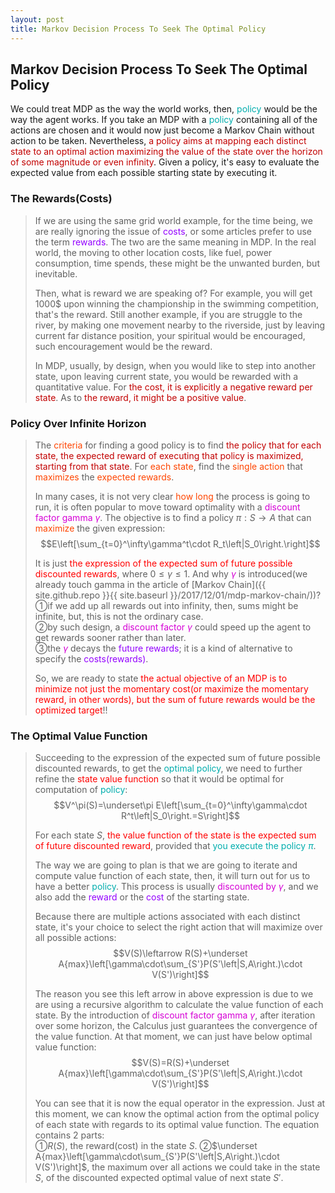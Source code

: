 ```yaml
---
layout: post
title: Markov Decision Process To Seek The Optimal Policy
---
```


## Markov Decision Process To Seek The Optimal Policy

<p class="message">
We could treat MDP as the way the world works, then, <font color="#00ADAD">policy</font> would be the way the agent works.  If you take an MDP with a <font color="#00ADAD">policy</font> containing all of the actions are chosen and it would now just become a Markov Chain without action to be taken.  
Nevertheless, <font color="#C20000">a policy aims at mapping each distinct state to an optimal action maximizing the value of the state over the horizon of some magnitude or even infinity</font>.  Given a policy, it's easy to evaluate the expected value from each possible starting state by executing it. 
</p>

### The Rewards(Costs)
>If we are using the same grid world example, for the time being, we are really ignoring the issue of <font color="#9300FF">costs</font>, or some articles prefer to use the term <font color="#9300FF">rewards</font>.  The two are the same meaning in MDP.  In the real world, the moving to other location costs, like fuel, power consumption, time spends, these might be the unwanted burden, but inevitable.  
>
>Then, what is reward we are speaking of?  For example, you will get 1000\$ upon winning the championship in the swimming competition, that's the reward.  Still another example, if you are struggle to the river, by making one movement nearby to the riverside, just by leaving current far distance position, your spiritual would be encouraged, such encouragement would be the reward.  
>
>In MDP, usually, by design, when you would like to step into another state, upon leaving current state, you would be rewarded with a quantitative value.  For <font color="C20000">the cost, it is explicitly a negative reward per state</font>.  As to <font color="C20000">the reward, it might be a positive value</font>.  

### Policy Over Infinite Horizon
>The <font color="OrangeRed">criteria</font> for finding a good policy is to find <font color="#C20000">the policy that for each state, the expected reward of executing that policy is maximized, starting from that state</font>.  For <font color="OrangeRed">each state</font>, find the <font color="OrangeRed">single action</font> that <font color="OrangeRed">maximizes</font> the <font color="OrangeRed">expected rewards</font>.  
>
>In many cases, it is not very clear <font color="OrangeRed">how long</font> the process is going to run, it is often popular to move toward optimality with a <font color="#D600D6">discount factor gamma $\gamma$</font>.  The objective is to find a policy $\pi:S\rightarrow A$ that can <font color="OrangeRed">maximize</font> the given expression:  
$$E\left[\sum_{t=0}^\infty\gamma^t\cdot R_t\left|S_0\right.\right]$$  
>
>It is just <font color="red">the expression of the expected sum of future possible discounted rewards</font>, where $0\leq\gamma\leq1$.  And why <font color="#D600D6">$\gamma$</font> is introduced(we already touch gamma in the article of [Markov Chain]({{ site.github.repo }}{{ site.baseurl }}/2017/12/01/mdp-markov-chain/))?  
>&#10112;if we add up all rewards out into infinity, then, sums might be infinite, but, this is not the ordinary case.  
>&#10113;by such design, a <font color="#D600D6">discount factor $\gamma$</font> could speed up the agent to get rewards sooner rather than later.  
>&#10114;the <font color="#D600D6">$\gamma$</font> decays the <font color="#9300FF">future rewards</font>; it is a kind of alternative to specify the <font color="#9300FF">costs(rewards)</font>.  
>
>So, we are ready to state <font color="Red">the actual objective of an MDP is to minimize not just the momentary cost(or maximize the momentary reward, in other words), but the sum of future rewards would be the optimized target</font>!!

### The Optimal Value Function
>Succeeding to the expression of the expected sum of future possible discounted rewards, to get the <font color="#00ADAD">optimal policy</font>, we need to further refine the <font color="red">state value function</font> so that it would be optimal for computation of <font color="#00ADAD">policy</font>:  
$$V^\pi(S)=\underset\pi E\left[\sum_{t=0}^\infty\gamma\cdot R^t\left|S_0\right.=S\right]$$  
>
>For each state $S$, <font color="red">the value function of the state is the expected sum of future discounted reward</font>, provided that <font color="#00ADAD">you execute the policy $\pi$</font>.  
>
>The way we are going to plan is that we are going to iterate and compute value function of each state, then, it will turn out for us to have a better <font color="#00ADAD">policy</font>.  This process is usually <font color="#D600D6">discounted by $\gamma$</font>, and we also add the <font color="#9300FF">reward</font> or the <font color="#9300FF">cost</font> of the starting state.  
>
>Because there are multiple actions associated with each distinct state, it's your choice to select the right action that will maximize over all possible actions:  
$$V(S)\leftarrow R(S)+\underset A{max}\left[\gamma\cdot\sum_{S'}P(S'\left|S,A\right.)\cdot V(S')\right]$$
>
>The reason you see this left arrow in above expression is due to we are using a recursive algorithm to calculate the value function of each state.  By the introduction of <font color="#D600D6">discount factor gamma $\gamma$</font>, after iteration over some horizon, the Calculus just guarantees the convergence of the value function.  At that moment, we can just have below optimal value function:  
$$V(S)=R(S)+\underset A{max}\left[\gamma\cdot\sum_{S'}P(S'\left|S,A\right.)\cdot V(S')\right]$$  
>
>You can see that it is now the equal operator in the expression.  Just at this moment, we can know the optimal action from the optimal policy of each state with regards to its optimal value function.  The equation contains 2 parts:  
>&#10112;$R(S)$, the reward(cost) in the state $S$.
>&#10113;$\underset A{max}\left[\gamma\cdot\sum_{S'}P(S'\left|S,A\right.)\cdot V(S')\right]$, the maximum over all actions we could take in the state $S$, of the discounted expected optimal value of next state $S'$.  

<!-- Notes -->
<!-- <font color="OrangeRed">items, verb, to make it the focus</font> -->
<!-- <font color="#00ADAD">policy</font> -->
<!-- <font color="#6100A8">full observable</font> -->
<!-- <font color="#FFAC12">partial observable</font> -->
<!-- <font color="#EB00EB">stochastic</font> -->
<!-- <font color="#8400E6">state transition</font> -->
<!-- <font color="#D600D6">discount factor gamma $\gamma$</font> -->
<!-- <font color="DeepSkyBlue">optimal action</font> -->
<!-- <font color="red">value of a state</font> -->
<!-- <font color="#D600D6">$V(S)$</font> -->
<!-- <font color="#9300FF">immediate reward R(S)</font> -->
<!-- <font color="#C20000">positive conclusion, finding</font> -->
<!-- <font color="green">negative conclusion, finding</font> -->